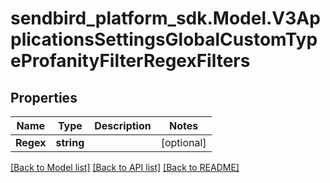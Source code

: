 
# sendbird_platform_sdk.Model.V3ApplicationsSettingsGlobalCustomTypeProfanityFilterRegexFilters

## Properties

Name | Type | Description | Notes
------------ | ------------- | ------------- | -------------
**Regex** | **string** |  | [optional] 

[[Back to Model list]](../README.md#documentation-for-models)
[[Back to API list]](../README.md#documentation-for-api-endpoints)
[[Back to README]](../README.md)

